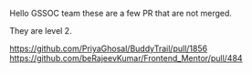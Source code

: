 Hello GSSOC team these are a few PR that are not merged.

They are level 2.

https://github.com/PriyaGhosal/BuddyTrail/pull/1856
https://github.com/beRajeevKumar/Frontend_Mentor/pull/484
